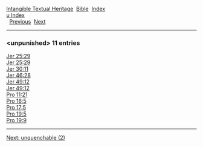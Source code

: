 [Intangible Textual Heritage](../../index)  [Bible](../index) 
[Index](index)   
[u Index](_u_)  
  [Previous](c11954)  [Next](c11956) 

------------------------------------------------------------------------

### &lt;unpunished&gt; 11 entries

[Jer 25:29](../kjv/jer025.htm#029)  
[Jer 25:29](../kjv/jer025.htm#029)  
[Jer 30:11](../kjv/jer030.htm#011)  
[Jer 46:28](../kjv/jer046.htm#028)  
[Jer 49:12](../kjv/jer049.htm#012)  
[Jer 49:12](../kjv/jer049.htm#012)  
[Pro 11:21](../kjv/pro011.htm#021)  
[Pro 16:5](../kjv/pro016.htm#005)  
[Pro 17:5](../kjv/pro017.htm#005)  
[Pro 19:5](../kjv/pro019.htm#005)  
[Pro 19:9](../kjv/pro019.htm#009)  

------------------------------------------------------------------------

[Next: unquenchable (2)](c11956)
